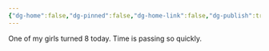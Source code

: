 ```yaml
---
{"dg-home":false,"dg-pinned":false,"dg-home-link":false,"dg-publish":true,"tags":["dgblip"],"disabled rules":["yaml-title","yaml-title-alias","file-name-heading"],"title":"philipp on mastodon @ 2024-05-30","created-date":"2024-05-30T07:15:07","id":112528805543787340,"updated-date":"2025-05-02T08:50:44","dg-path":"blips/112528805543787347.md","permalink":"/blips/112528805543787347/","dgPassFrontmatter":true}
---
```



One of my girls turned 8 today. Time is passing so quickly.



